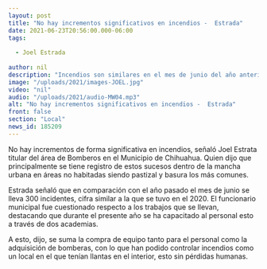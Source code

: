 ```yaml
---
layout: post
title: "No hay incrementos significativos en incendios -  Estrada"
date: 2021-06-23T20:56:00.000-06:00
tags:
  
  - Joel Estrada
  
author: nil
description: "Incendios son similares en el mes de junio del año anterior."
image: "/uploads/2021/images-JOEL.jpg"
video: "nil"
audio: "/uploads/2021/audio-MW04.mp3"
alt: "No hay incrementos significativos en incendios -  Estrada"
front: false
section: "Local"
news_id: 185209
---
```


No hay incrementos de forma significativa en incendios, señaló Joel Estrata titular del área de Bomberos en el Municipio de Chihuahua. Quien dijo que principalmente se tiene registro de estos sucesos dentro de la mancha urbana en áreas no habitadas siendo pastizal y basura los más comunes.

Estrada señaló que en comparación con el año pasado el mes de junio se lleva 300 incidentes, cifra similar a la que se tuvo en el 2020. El funcionario municipal fue cuestionado respecto a los trabajos que se llevan, destacando que durante el presente año se ha capacitado al personal esto a través de dos academias.

A esto, dijo, se suma la compra de equipo tanto para el personal como la adquisición de bomberas, con lo que han podido controlar incendios como un local en el que tenían llantas en el interior, esto sin pérdidas humanas.

